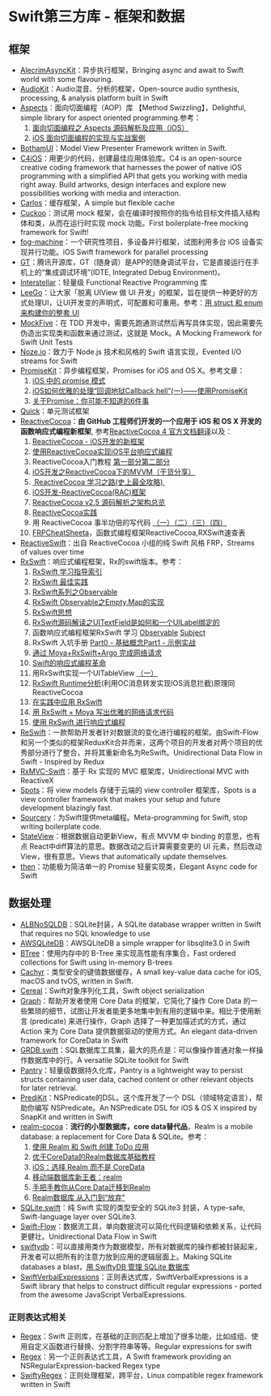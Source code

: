 # Swift第三方库 - 框架和数据
## 框架
- [AlecrimAsyncKit][1]：异步执行框架，Bringing async and await to Swift world with some flavouring.
- [AudioKit][2]：Audio混音、分析的框架，Open-source audio synthesis, processing, & analysis platform built in Swift
- [Aspects][3]：面向切面编程（AOP）库 【Method Swizzling】，Delightful, simple library for aspect oriented programming.参考：
	1. [面向切面编程之 Aspects 源码解析及应用（iOS）][4]
	2. [iOS 面向切面编程的实现与实战案例][5]
- [BothamUI][6]：Model View Presenter Framework written in Swift.
- [C4iOS][7]：用更少的代码，创建最佳应用体验库。C4 is an open-source creative coding framework that harnesses the power of native iOS programming with a simplified API that gets you working with media right away. Build artworks, design interfaces and explore new possibilities working with media and interaction.
- [Carlos][8]：缓存框架，A simple but flexible cache
- [Cuckoo][9]：测试用 mock 框架，会在编译时按照你的指令给目标文件插入结构体和类，从而在运行时实现 mock 功能。First boilerplate-free mocking framework for Swift!
- [fog-machine][10]：一个研究性项目，多设备并行框架，试图利用多台 iOS 设备实现并行功能。iOS Swift framework for parallel processing
- [GT][11]：腾讯开源库，GT（随身调）是APP的随身调试平台，它是直接运行在手机上的“集成调试环境”(IDTE, Integrated Debug Environment)。
- [Interstellar][12]：轻量级 Functional Reactive Programming 库
- [LeeGo][13]：让大家「脱离 UIView 做 UI 开发」的框架，旨在提供一种更好的方式处理UI，让UI开发变的声明式，可配置和可重用。参考：[用 struct 和 enum 来构建你的整套 UI][14]
- [MockFive][15]：在 TDD 开发中，需要先跑通测试然后再写具体实现，因此需要先伪造出实现类和函数来通过测试，这就是 Mock。A Mocking Framework for Swift Unit Tests
- [Noze.io][16]：致力于 Node.js 技术和风格的 Swift 语言实现，Evented I/O streams for Swift
- [PromiseKit][17]：异步编程框架，Promises for iOS and OS X。参考文章：
	1. [iOS 中的 promise 模式][18]
	2. [iOS如何优雅的处理“回调地狱Callback hell”(一)——使用PromiseKit][19]
	3. [关于Promise：你可能不知道的6件事][20]
- [Quick][21]：单元测试框架
- [ReactiveCocoa][22]：**由 GitHub 工程师们开发的一个应用于 iOS 和 OS X 开发的函数响应式编程新框架**, 参考[ReactiveCocoa 4 官方文档翻译][23]以及：
	1. [ReactiveCocoa - iOS开发的新框架][24]
	2. [使用ReactiveCocoa实现iOS平台响应式编程][25]
	2. ReactiveCocoa入门教程 [第一部分][26][第二部分][27]
	3. [iOS开发之ReactiveCocoa下的MVVM（干货分享）][28]
	4. [ ReactiveCocoa 学习之路(史上最全攻略) ][29]
	5. [iOS开发-ReactiveCocoa(RAC)框架][30]
	6. [ReactiveCocoa v2.5 源码解析之架构总览][31]
	7. [ReactiveCocoa实践][32]
	8. 用 ReactiveCocoa 事半功倍的写代码 [（一）][33][（二）][34][（三）][35][（四）][36]
	9. [FRPCheatSheeta][37]，函数式编程框架ReactiveCocoa,RXSwift速查表
- [ReactiveSwift][38]：出自 ReactiveCocoa 小组的纯 Swift 风格 FRP，Streams of values over time
- [RxSwift][39]：响应式编程框架，Rx的swift版本。参考：
	1. [RxSwift 学习指导索引][40]
	2. [RxSwift 最佳实践][41]
	1. [RxSwift系列之Observable][42]
	2. [RxSwift Observable之Empty,Map的实现][43]
	3. [RxSwift思想][44]
	4. [RxSwift源码解读之UITextField是如何和一个UILabel绑定的][45]
	5. 函数响应式编程框架RxSwift 学习 [Observable][46] [Subject][47]
	6. RxSwift 入坑手册 [Part0 - 基础概念][48][Part1 - 示例实战][49]
	7. [通过 Moya+RxSwift+Argo 完成网络请求][50]
	8. [Swift的响应式编程革命][51]
	9. 用RxSwift实现一个UITableView [（一）][52]
	10. [RxSwift Runtime分析][53](利用OC消息转发实现IOS消息拦截)原理同ReactiveCocoa
	11. [在实践中应用 RxSwift][54]
	12. [用 RxSwift + Moya 写出优雅的网络请求代码][55]
	13. [使用 RxSwift 进行响应式编程][56]
- [ReSwift][57]：一款帮助开发者针对数据流的变化进行编程的框架。由Swift-Flow和另一个类似的框架ReduxKit合并而来，这两个项目的开发者对两个项目的优秀部分进行了整合，并将其重新命名为ReSwift。Unidirectional Data Flow in Swift - Inspired by Redux
- [RxMVC-Swift][58]：基于 Rx 实现的 MVC 框架库，Unidirectional MVC with ReactiveX
- [Spots][59]：将 view models 存储于云端的 view controller 框架库，Spots is a view controller framework that makes your setup and future development blazingly fast.
- [Sourcery][60]：为Swift提供meta编程。Meta-programming for Swift, stop writing boilerplate code. 
- [StateView][61]：根据数据自动更新View，有点 MVVM 中 binding 的意思，也有点 React中diff算法的意思。数据改动之后计算需要变更的 UI 元素，然后改动 View，很有意思。Views that automatically update themselves.
- [then][62]：功能极为简洁单一的 Promise 轻量实现类，Elegant Async code for Swift

## 数据处理
- [ALBNoSQLDB][63]：SQLite封装，A SQLite database wrapper written in Swift that requires no SQL knowledge to use
- [AWSQLiteDB][64]：AWSQLiteDB a simple wrapper for libsqlite3.0 in Swift
- [BTree][65]：使用内存中的 B-Tree 来实现高性能有序集合，Fast ordered collections for Swift using in-memory B-trees
- [Cachyr][66]：类型安全的键值数据缓存，A small key-value data cache for iOS, macOS and tvOS, written in Swift.
- [Cereal][67]：Swift对象序列化工具，Swift object serialization
- [Graph][68]：帮助开发者使用 Core Data 的框架，它简化了操作 Core Data 的一些繁琐的细节，试图让开发者能更多地集中到有用的逻辑中来。相比于使用断言 (predicate) 来进行操作，Graph 选择了一种更加描述式的方式，通过 Action 来为 Core Data 提供数据驱动的使用方式。An elegant data-driven framework for CoreData in Swift
- [GRDB.swift][69]：SQL数据库工具集，最大的亮点是：可以像操作普通对象一样操作数据库中的行。A versatile SQLite toolkit for Swift
- [Pantry][70]：轻量级数据持久化库，Pantry is a lightweight way to persist structs containing user data, cached content or other relevant objects for later retrieval.
- [PrediKit][71]：NSPredicate的DSL。这个库开发了一个 DSL（领域特定语言），帮助你编写 NSPredicate。An NSPredicate DSL for iOS & OS X inspired by SnapKit and written in Swift
- [realm-cocoa][72]：**流行的小型数据库，core data替代品**，Realm is a mobile database: a replacement for Core Data & SQLite。参考：
	1. [使用 Realm 和 Swift 创建 ToDo 应用][73]
	2. [优于CoreData的Realm数据库基础教程][74]
	3. [iOS：选择 Realm 而不是 CoreData][75]
	4. [移动端数据库新王者：realm][76]
	5. [手把手教你从Core Data迁移到Realm][77]
	6. [Realm数据库 从入门到“放弃”][78]
- [SQLite.swift][79]：纯 Swift 实现的类型安全的 SQLite3 封装，A type-safe, Swift-language layer over SQLite3.
- [Swift-Flow][80]：数据流工具，单向数据流可以简化代码逻辑和依赖关系，让代码更健壮。Unidirectional Data Flow in Swift
- [swiftydb][81]：可以直接用类作为数据模型，所有对数据库的操作都被封装起来，开发者可以把所有的注意力放到应用的逻辑层面上。Making SQLite databases a blast，[用 SwiftyDB 管理 SQLite 数据库][82]
- [SwiftVerbalExpressions][83]：正则表达式库，SwiftVerbalExpressions is a Swift library that helps to construct difficult regular expressions - ported from the awesome JavaScript VerbalExpressions.

### 正则表达式相关
- [Regex][84]：Swift 正则库，在基础的正则匹配上增加了很多功能，比如成组、使用自定义函数进行替换、分割字符串等等。Regular expressions for swift
- [Regex][85]：另一个正则表达式工具，A Swift framework providing an NSRegularExpression-backed Regex type
- [SwiftyRegex][86]：正则处理框架，跨平台，Linux compatible regex framework written in Swift

[1]:	https://github.com/Alecrim/AlecrimAsyncKit "AlecrimAsyncKit"
[2]:	https://github.com/audiokit/AudioKit "AudioKit"
[3]:	https://github.com/steipete/Aspects "Aspects"
[4]:	http://wereadteam.github.io/2016/06/30/Aspects/ "面向切面编程之 Aspects 源码解析及应用（iOS）"
[5]:	http://www.jianshu.com/p/978ac4f49828 "iOS 面向切面编程的实现与实战案例"
[6]:	https://github.com/Karumi/BothamUI "BothamUI"
[7]:	https://github.com/C4Framework/C4iOS "C4iOS"
[8]:	https://github.com/WeltN24/Carlos "Carlos"
[9]:	https://github.com/SwiftKit/Cuckoo "Cuckoo"
[10]:	https://github.com/ngageoint/fog-machine "fog-machine"
[11]:	https://github.com/TencentOpen/GT "GT"
[12]:	https://github.com/JensRavens/Interstellar "Interstellar"
[13]:	https://github.com/wangshengjia/LeeGo "LeeGo"
[14]:	http://allblue.me/swift/2016/05/26/LeeGo-chinese-version/
[15]:	https://github.com/DeliciousRaspberryPi/MockFive "MockFive"
[16]:	https://github.com/NozeIO/Noze.io "Noze.io"
[17]:	https://github.com/mxcl/PromiseKit "PromiseKit"
[18]:	http://nathanli.cn/2015/11/15/ios-%E4%B8%AD%E7%9A%84-promise-%E6%A8%A1%E5%BC%8F/ "iOS 中的 promise 模式"
[19]:	http://www.jianshu.com/p/f060cfd52f17 "iOS如何优雅的处理“回调地狱Callback hell”(一)——使用PromiseKit"
[20]:	https://github.com/dwqs/blog/issues/1
[21]:	https://github.com/Quick/Quick "Quick"
[22]:	https://github.com/ReactiveCocoa/ReactiveCocoa "ReactiveCocoa"
[23]:	http://www.jianshu.com/p/226f33fcce51 "ReactiveCocoa 4 官方文档翻译"
[24]:	http://www.devtang.com/blog/2014/02/11/reactivecocoa-introduction
[25]:	http://www.itiger.me/?p=38
[26]:	http://www.cnblogs.com/tmacforever/p/4878180.html "ReactiveCocoa入门教程——第一部分(转)"
[27]:	http://www.cnblogs.com/tmacforever/p/4882462.html "ReactiveCocoa入门教程——第二部分(转)"
[28]:	http://www.cnblogs.com/ludashi/p/4925042.html "iOS开发之ReactiveCocoa下的MVVM（干货分享）"
[29]:	http://runningyoung.github.io/ios/ReactiveCocoa/ "ReactiveCocoa 学习之路(史上最全攻略)"
[30]:	http://yimouleng.com/2015/12/20/ios-ReactiveCocoa/ "iOS开发-ReactiveCocoa(RAC)框架"
[31]:	http://blog.leichunfeng.com/blog/2015/12/25/reactivecocoa-v2-dot-5-yuan-ma-jie-xi-zhi-jia-gou-zong-lan/ "ReactiveCocoa v2.5 源码解析之架构总览"
[32]:	http://beice1990.duapp.com/reactivecocoashi-jian/ "ReactiveCocoa实践"
[33]:	http://fengjian0106.github.io/2016/04/17/The-Power-Of-Composition-In-FRP-Part-1/ "用 ReactiveCocoa 事半功倍的写代码（一）"
[34]:	http://fengjian0106.github.io/2016/04/26/The-Power-Of-Composition-In-FRP-Part-2/ "用 ReactiveCocoa 事半功倍的写代码（二）"
[35]:	http://fengjian0106.github.io/2016/04/28/The-Power-Of-Composition-In-FRP-Part-3/ "用 ReactiveCocoa 事半功倍的写代码（三）"
[36]:	http://fengjian0106.github.io/2016/05/03/The-Power-Of-Composition-In-FRP-Part-4/ "用 ReactiveCocoa 事半功倍的写代码（四）"
[37]:	https://github.com/aiqiuqiu/FRPCheatSheeta "FRPCheatSheeta"
[38]:	https://github.com/ReactiveCocoa/ReactiveSwift "ReactiveSwift"
[39]:	https://github.com/ReactiveX/RxSwift "RxSwift"
[40]:	http://t.swift.gg/d/2-rxswift
[41]:	https://github.com/ipader/SwiftGuide/wiki/RxSwift%20%E6%9C%80%E4%BD%B3%E5%AE%9E%E8%B7%B5 "RxSwift 最佳实践"
[42]:	http://fengdeng.github.io/blog/2016/01/12/rxswiftxi-lie-zhi-observable/ "RxSwift系列之Observable"
[43]:	http://fengdeng.github.io/blog/2016/01/13/rxswift-observablezhi-just/ "RxSwift Observable之Empty,Map的实现"
[44]:	http://fengdeng.github.io/blog/2016/01/19/rxswiftsi-xiang/ "RxSwift思想"
[45]:	http://fengdeng.github.io/blog/2016/01/22/rxswift-dao-di-[?]-ge-uitextfieldshi-ru-he-he-[?]-ge-uilabelbang-ding-de/ "RxSwift源码解读之UITextField是如何和一个UILabel绑定的"
[46]:	http://www.jianshu.com/p/2351ba7f22e4 "函数响应式编程框架RxSwift 学习——Observable"
[47]:	http://www.jianshu.com/p/209cae2a54a1 "函数响应式编程框架RxSwift 学习——Subject"
[48]:	http://blog.callmewhy.com/2015/09/21/rxswift-getting-started-0/ "RxSwift 入坑手册 Part0 - 基础概念"
[49]:	http://blog.callmewhy.com/2015/09/23/rxswift-getting-started-1/ "RxSwift 入坑手册 Part1 - 示例实战"
[50]:	http://blog.callmewhy.com/2015/11/01/moya-rxswift-argo-lets-go/ "通过 Moya+RxSwift+Argo 完成网络请求"
[51]:	http://mp.weixin.qq.com/s?__biz=MzA3ODg4MDk0Ng==&mid=2651112245&idx=1&sn=6536b90c09651380ec2009eb46ed9281#rd
[52]:	http://www.jianshu.com/p/d57ff2b3e0d4 "【RxSwift系列】用RxSwift实现一个UITableView（一）"
[53]:	http://www.jianshu.com/p/77acd1bba906
[54]:	http://swift.gg/2016/07/08/using-rxswift-in-practice/ "在实践中应用 RxSwift"
[55]:	http://liuduo.me/2016/07/24/rxswiftmoyanetwork/ "用 RxSwift + Moya 写出优雅的网络请求代码"
[56]:	https://realm.io/cn/news/altconf-scott-gardner-reactive-programming-with-rxswift/
[57]:	https://github.com/ReSwift/ReSwift "ReSwift"
[58]:	https://github.com/Hardtack/RxMVC-Swift "RxMVC-Swift"
[59]:	https://github.com/hyperoslo/Spots "Spots"
[60]:	https://github.com/krzysztofzablocki/Sourcery "Sourcery"
[61]:	https://github.com/sahandnayebaziz/StateView "StateView"
[62]:	https://github.com/s4cha/then "then"
[63]:	https://github.com/AaronBratcher/ALBNoSQLDB
[64]:	https://github.com/adow/AWSQLiteDB "AWSQLiteDB"
[65]:	https://github.com/lorentey/BTree "BTree"
[66]:	https://github.com/YR/Cachyr "Cachyr"
[67]:	https://github.com/Weebly/Cereal "Cereal"
[68]:	https://github.com/CosmicMind/Graph "Graph"
[69]:	https://github.com/groue/GRDB.swift "GRDB.swift"
[70]:	https://github.com/nickoneill/Pantry "Pantry"
[71]:	https://github.com/KrakenDev/PrediKit "PrediKit"
[72]:	https://github.com/realm/realm-cocoa "realm-cocoa"
[73]:	http://swift.gg/2015/12/08/building-a-todo-app-using-realm-and-swift/ "使用 Realm 和 Swift 创建 ToDo 应用"
[74]:	http://www.cnblogs.com/jgCho/p/5286444.html "优于CoreData的Realm数据库基础教程"
[75]:	http://swift.gg/2015/12/08/ios-realm-instead-of-coredata/ "iOS：选择 Realm 而不是 CoreData"
[76]:	http://www.jianshu.com/p/2b4388cf2a2d "移动端数据库新王者：realm"
[77]:	http://www.jianshu.com/p/d79b2b1bfa72 "手把手教你从Core Data迁移到Realm"
[78]:	https://halfrost.com/realm_ios/
[79]:	https://github.com/stephencelis/SQLite.swift "SQLite.swift"
[80]:	https://github.com/Swift-Flow/Swift-Flow "Swift-Flow"
[81]:	https://github.com/Oyvindkg/swiftydb "swiftydb"
[82]:	http://swift.gg/2016/05/17/swiftydb/ "用 SwiftyDB 管理 SQLite 数据库"
[83]:	https://github.com/VerbalExpressions/SwiftVerbalExpressions "SwiftVerbalExpressions"
[84]:	https://github.com/crossroadlabs/Regex "Regex"
[85]:	https://github.com/sharplet/Regex "Regex"
[86]:	https://github.com/maxadamski/SwiftyRegex "SwiftyRegex"